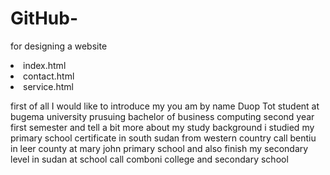 # GitHub-
for designing a website
<!DOCTYPE html>
<html>
<head>
	<title>home page</title>
</head>
<body>
	<div>
		<li>index.html</li>
		<li>contact.html</li>
		<li>service.html</li>
	</div>
	<p>first of all I would like to introduce my you am by name Duop Tot student at bugema university prusuing bachelor of business computing second year first semester and tell a bit more about my study background i studied my primary school certificate in south sudan from western country call bentiu in leer county at mary john primary school and also finish my secondary level in sudan at school call comboni college and secondary school</p>

</body>
</html>
